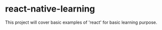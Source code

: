 # react-native-learning

This project will cover basic examples of 'react' for basic learning purpose.